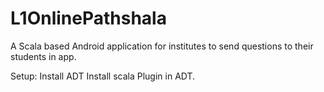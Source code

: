 # L1OnlinePathshala

A Scala based Android application for institutes to send questions to their students in app.

Setup:
Install ADT
Install scala Plugin in ADT.
